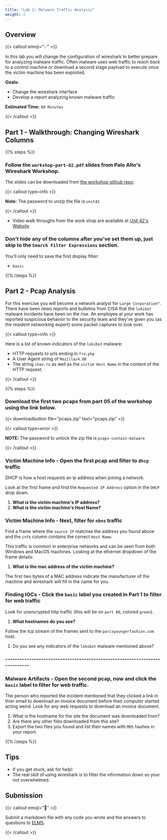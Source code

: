 ```yaml
---
title: "Lab 2: Malware Traffic Analysis"
weight: 2
---
```


## Overview

{{< callout emoji="💡" >}}

In this lab you will change the configuration of wireshark to better prepare for
analyzing malware traffic. Often malware uses web traffic to reach back to a
control machine or download a second stage payload to execute once the victim
machine has been exploited.

**Goals:**

- Change the wireshark interface
- Develop a report analyzing known malware traffic

**Estimated Time:** `60 Minutes`

{{< /callout >}}

## Part 1 - Walkthrough: Changing Wireshark Columns

{{% steps %}}

### Follow the `workshop-part-02.pdf` slides from Palo Alto's Wireshark Workshop.

The slides can be downloaded from
[the workshop github repo](https://github.com/pan-unit42/wireshark-workshop/tree/master).

{{< callout type=info >}}

**Note:** The password to unzip the file is `unit42`

{{< /callout >}}

- Video walk throughs from the work shop are available at
  [Unit 42's Website](https://unit42.paloaltonetworks.com/wireshark-workshop-videos/)

### Don't hide any of the columns after you've set them up, just skip to the `Search Filter Expressions` section.

You'll only need to save the first display filter:

- `basic`

{{% /steps %}}

## Part 2 - Pcap Analysis

For this exercise you will become a network analyst for `Large Corporation™`.
There have been news reports and bulletins from CISA that the `lokibot` malware
incidents have been on the rise. An employee at your work has reported
suspicious behavior to the security team and they've given you (as the resident
networking expert) some packet captures to look over.

{{< callout type=info >}}

Here is a list of known indicators of the `lokibot` malware:

- HTTP requests to urls ending in `fre.php`
- A User Agent string of `Mozilla/4.08`
- The string `ckav.ru` as well as the `victim Host Name` in the content of the
  HTTP request.

{{< /callout >}}

{{% steps %}}

### Download the first two pcaps from part 05 of the workshop using the link below.

{{< downloadbutton file="pcaps.zip" text="pcaps.zip" >}}

{{< callout type=error >}}

**NOTE:** The password to unlock the zip file is `pcaps-contain-malware`

{{< /callout >}}

### Victim Machine Info - Open the first pcap and filter to `dhcp` traffic

DHCP is how a host requests an ip address when joining a network.

Look at the first frame and find the `Requested IP Address` option in the `DHCP`
drop down.

1. **What is the victim machine's IP address?**
1. **What is the victim machine's Host Name?**

### Victim Machine Info - Next, filter for `nbns` traffic

Find a frame where the `source IP` matches the address you found above and the
`info` column contains the correct `Host Name`.

This traffic is common in enterprise networks and can be seen from both Windows
and MacOS machines. Looking at the ethernet dropdown of the frame details:

1. **What is the mac address of the victim machine?**

The first two bytes of a MAC address indicate the manufacturer of the machine
and wireshark will fill in the name for you.

### Finding IOCs - Click the `basic` label you created in Part 1 to filter for web traffic

Look for unencrypted http traffic (this will be on `port 80`, colored `green`).

1. **What hostnames do you see?**

Follow the tcp stream of the frames sent to the `parisyoungerfashion.com` host.

1. Do you see any indicators of the `lokibot` malware mentioned above?

### ---------------------------------------------------------------------------

### Malware Artifacts - Open the second pcap, now and click the `basic` label to filter for web traffic.

The person who reported the incident mentioned that they clicked a link in thier
email to download an invoice document before their computer started acting
weird. Look for any web requests to download an invoice document.

1. What is the hostname for the site the document was downloaded from?
1. Are there any other files downloaded from this site?
1. Export the two files you found and list their names with `MD5` hashes in your
   report.

{{% /steps %}}

## Tips

- If you get stuck, ask for help!
- The real skill of using wireshark is to filter the information down so your
  not overwhelmed.

## Submission

{{< callout emoji="📝" >}}

Submit a markdown file with any code you wrote and the answers to questions to
[ELMS](https://umd.instructure.com/courses/1374508/assignments).

{{< /callout >}}
